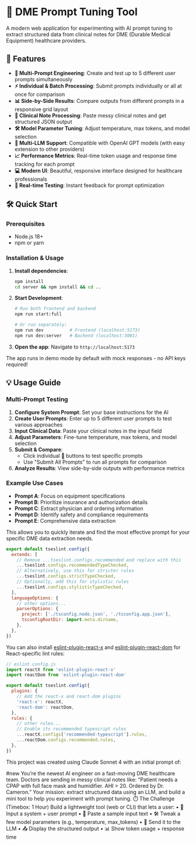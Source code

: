 # 🏥 DME Prompt Tuning Tool

A modern web application for experimenting with AI prompt tuning to extract structured data from clinical notes for DME (Durable Medical Equipment) healthcare providers.

## 🚀 Features

- **🧠 Multi-Prompt Engineering**: Create and test up to 5 different user prompts simultaneously
- **⚡ Individual & Batch Processing**: Submit prompts individually or all at once for comparison
- **📊 Side-by-Side Results**: Compare outputs from different prompts in a responsive grid layout
- **🧾 Clinical Note Processing**: Paste messy clinical notes and get structured JSON output
- **🛠️ Model Parameter Tuning**: Adjust temperature, max tokens, and model selection
- **🤖 Multi-LLM Support**: Compatible with OpenAI GPT models (with easy extension to other providers)
- **📈 Performance Metrics**: Real-time token usage and response time tracking for each prompt
- **💻 Modern UI**: Beautiful, responsive interface designed for healthcare professionals
- **🔄 Real-time Testing**: Instant feedback for prompt optimization

## 🛠️ Quick Start

### Prerequisites
- Node.js 18+ 
- npm or yarn

### Installation & Usage

1. **Install dependencies**:
   ```bash
   npm install
   cd server && npm install && cd ..
   ```

2. **Start Development**:
   ```bash
   # Run both frontend and backend
   npm run start:full

   # Or run separately:
   npm run dev          # Frontend (localhost:5173)
   npm run dev:server   # Backend (localhost:3001)
   ```

3. **Open the app**: Navigate to `http://localhost:5173`

The app runs in demo mode by default with mock responses - no API keys required!

## 💡 Usage Guide

### Multi-Prompt Testing
1. **Configure System Prompt**: Set your base instructions for the AI
2. **Create User Prompts**: Enter up to 5 different user prompts to test various approaches
3. **Input Clinical Data**: Paste your clinical notes in the input field
4. **Adjust Parameters**: Fine-tune temperature, max tokens, and model selection
5. **Submit & Compare**: 
   - Click individual 🚀 buttons to test specific prompts
   - Use "Submit All Prompts" to run all prompts for comparison
6. **Analyze Results**: View side-by-side outputs with performance metrics

### Example Use Cases
- **Prompt A**: Focus on equipment specifications
- **Prompt B**: Prioritize insurance and authorization details  
- **Prompt C**: Extract physician and ordering information
- **Prompt D**: Identify safety and compliance requirements
- **Prompt E**: Comprehensive data extraction

This allows you to quickly iterate and find the most effective prompt for your specific DME data extraction needs.

```js
export default tseslint.config({
  extends: [
    // Remove ...tseslint.configs.recommended and replace with this
    ...tseslint.configs.recommendedTypeChecked,
    // Alternatively, use this for stricter rules
    ...tseslint.configs.strictTypeChecked,
    // Optionally, add this for stylistic rules
    ...tseslint.configs.stylisticTypeChecked,
  ],
  languageOptions: {
    // other options...
    parserOptions: {
      project: ['./tsconfig.node.json', './tsconfig.app.json'],
      tsconfigRootDir: import.meta.dirname,
    },
  },
})
```

You can also install [eslint-plugin-react-x](https://github.com/Rel1cx/eslint-react/tree/main/packages/plugins/eslint-plugin-react-x) and [eslint-plugin-react-dom](https://github.com/Rel1cx/eslint-react/tree/main/packages/plugins/eslint-plugin-react-dom) for React-specific lint rules:

```js
// eslint.config.js
import reactX from 'eslint-plugin-react-x'
import reactDom from 'eslint-plugin-react-dom'

export default tseslint.config({
  plugins: {
    // Add the react-x and react-dom plugins
    'react-x': reactX,
    'react-dom': reactDom,
  },
  rules: {
    // other rules...
    // Enable its recommended typescript rules
    ...reactX.configs['recommended-typescript'].rules,
    ...reactDom.configs.recommended.rules,
  },
})
```


This project was created using Claude Sonnet 4 with an initial prompt of:

#new You’re the newest AI engineer on a fast-moving DME healthcare team. Doctors are sending in messy clinical notes like:
“Patient needs a CPAP with full face mask and humidifier. AHI > 20. Ordered by Dr. Cameron.”
Your mission: extract structured data using an LLM, and build a mini tool to help you experiment with prompt tuning.
⏱️ The Challenge (Timebox: 1 Hour)
Build a lightweight tool (web or CLI) that lets a user:
•	🧠 Input a system + user prompt
•	🧾 Paste a sample input text
•	🛠️ Tweak a few model parameters (e.g., temperature, max_tokens)
•	🤖 Send it to the LLM
•	📤 Display the structured output
•	📊 Show token usage + response time
